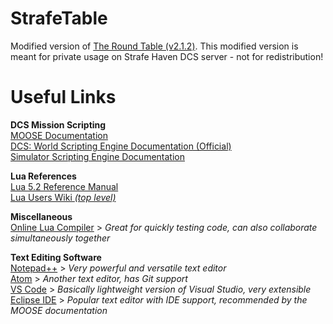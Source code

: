 # StrafeTable
Modified version of [The Round Table (v2.1.2)](https://www.digitalcombatsimulator.com/en/files/3306210/). This modified version is meant for private usage on Strafe Haven DCS server - not for redistribution!

# Useful Links
**DCS Mission Scripting**  
[MOOSE Documentation](https://flightcontrol-master.github.io/MOOSE_DOCS/)  
[DCS: World Scripting Engine Documentation (Official)](https://www.digitalcombatsimulator.com/en/support/faq/scripting_engine/)  
[Simulator Scripting Engine Documentation](https://wiki.hoggitworld.com/view/Simulator_Scripting_Engine_Documentation)  

**Lua References**  
[Lua 5.2 Reference Manual](http://www.lua.org/manual/5.2/)  
[Lua Users Wiki _(top level)_](http://lua-users.org/wiki/LuaDirectory)  

**Miscellaneous**  
[Online Lua Compiler](https://repl.it/languages/lua) > _Great for quickly testing code, can also collaborate simultaneously together_  

**Text Editing Software**  
[Notepad++](https://notepad-plus-plus.org/) > _Very powerful and versatile text editor_  
[Atom](https://atom.io/) > _Another text editor, has Git support_  
[VS Code](https://code.visualstudio.com/) > _Basically lightweight version of Visual Studio, very extensible_  
[Eclipse IDE](https://www.eclipse.org/downloads/) > _Popular text editor with IDE support, recommended by the MOOSE documentation_
